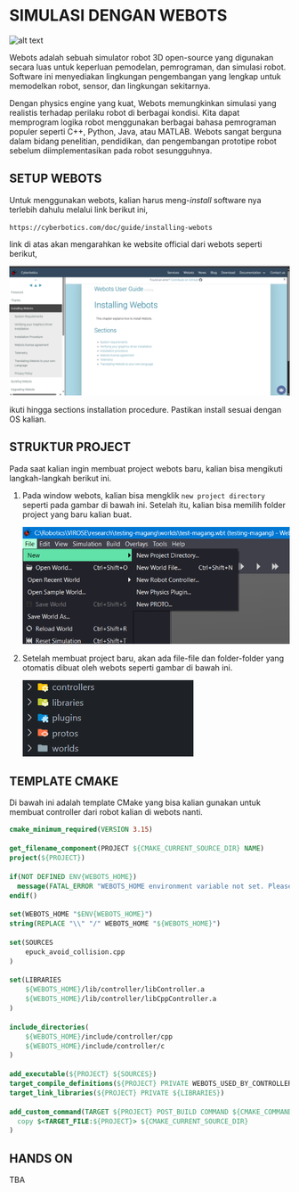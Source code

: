 # SIMULASI DENGAN WEBOTS

![alt text](assets/logo_webots.jpg)

Webots adalah sebuah simulator robot 3D open-source yang digunakan secara luas untuk keperluan pemodelan, pemrograman, dan simulasi robot. Software ini menyediakan lingkungan pengembangan yang lengkap untuk memodelkan robot, sensor, dan lingkungan sekitarnya.

Dengan physics engine yang kuat, Webots memungkinkan simulasi yang realistis terhadap perilaku robot di berbagai kondisi. Kita dapat memprogram logika robot menggunakan berbagai bahasa pemrograman populer seperti C++, Python, Java, atau MATLAB. Webots sangat berguna dalam bidang penelitian, pendidikan, dan pengembangan prototipe robot sebelum diimplementasikan pada robot sesungguhnya.

## SETUP WEBOTS

Untuk menggunakan webots, kalian harus meng-_install_ software nya terlebih dahulu melalui link berikut ini,

`https://cyberbotics.com/doc/guide/installing-webots`

link di atas akan mengarahkan ke website official dari webots seperti berikut,

![alt text](assets/ss_install_webots.png)

ikuti hingga sections installation procedure. Pastikan install sesuai dengan OS kalian.

## STRUKTUR PROJECT

Pada saat kalian ingin membuat project webots baru, kalian bisa mengikuti langkah-langkah berikut ini.

1. Pada window webots, kalian bisa mengklik `new project directory` seperti pada gambar di bawah ini. Setelah itu, kalian bisa memilih folder project yang baru kalian buat.

   ![alt text](assets/ss_newproject.png)

1. Setelah membuat project baru, akan ada file-file dan folder-folder yang otomatis dibuat oleh webots seperti gambar di bawah ini.

   ![alt text](assets/ss_strukturprojek.png)

## TEMPLATE CMAKE

Di bawah ini adalah template CMake yang bisa kalian gunakan untuk membuat controller dari robot kalian di webots nanti.

```cmake
cmake_minimum_required(VERSION 3.15)

get_filename_component(PROJECT ${CMAKE_CURRENT_SOURCE_DIR} NAME)
project(${PROJECT})

if(NOT DEFINED ENV{WEBOTS_HOME})
  message(FATAL_ERROR "WEBOTS_HOME environment variable not set. Please set it to your Webots installation directory.")
endif()

set(WEBOTS_HOME "$ENV{WEBOTS_HOME}")
string(REPLACE "\\" "/" WEBOTS_HOME "${WEBOTS_HOME}")

set(SOURCES
    epuck_avoid_collision.cpp
)

set(LIBRARIES
    ${WEBOTS_HOME}/lib/controller/libController.a
    ${WEBOTS_HOME}/lib/controller/libCppController.a
)

include_directories(
    ${WEBOTS_HOME}/include/controller/cpp
    ${WEBOTS_HOME}/include/controller/c
)

add_executable(${PROJECT} ${SOURCES})
target_compile_definitions(${PROJECT} PRIVATE WEBOTS_USED_BY_CONTROLLER)
target_link_libraries(${PROJECT} PRIVATE ${LIBRARIES})

add_custom_command(TARGET ${PROJECT} POST_BUILD COMMAND ${CMAKE_COMMAND} -E
  copy $<TARGET_FILE:${PROJECT}> ${CMAKE_CURRENT_SOURCE_DIR}
)
```

## HANDS ON
TBA